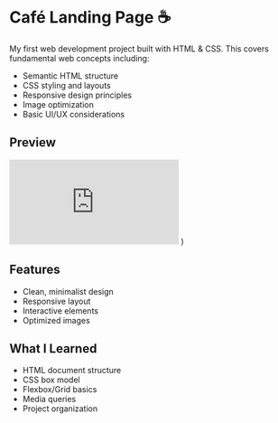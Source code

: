 # Café Landing Page ☕

My first web development project built with HTML & CSS. This covers fundamental web concepts including:

- Semantic HTML structure
- CSS styling and layouts
- Responsive design principles
- Image optimization
- Basic UI/UX considerations

## Preview
![Cafe Landing Page Preview](http://127.0.0.1:5500/Cafe%20Landing%20page/p2.html)
)

## Features
- Clean, minimalist design
- Responsive layout
- Interactive elements
- Optimized images

## What I Learned
- HTML document structure
- CSS box model
- Flexbox/Grid basics
- Media queries
- Project organization
